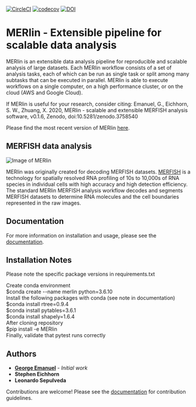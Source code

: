 [![CircleCI](https://circleci.com/gh/emanuega/MERlin/tree/master.svg?style=svg)](https://circleci.com/gh/emanuega/MERlin/tree/master)
[![codecov](https://codecov.io/gh/emanuega/MERlin/branch/master/graph/badge.svg)](https://codecov.io/gh/emanuega/MERlin)
[![DOI](https://zenodo.org/badge/202668055.svg)](https://zenodo.org/badge/latestdoi/202668055)

# MERlin - Extensible pipeline for scalable data analysis

MERlin is an extensible data analysis pipeline for reproducible and scalable analysis of large 
datasets. Each MERlin workflow consists of a set of analysis tasks, each of which can be run as 
single task or split among many subtasks that can be executed in parallel. MERlin is able to 
execute workflows on a single computer, on a high performance cluster, or on the cloud 
(AWS and Google Cloud).

If MERlin is useful for your research, consider citing:
Emanuel, G., Eichhorn, S. W., Zhuang, X. 2020, MERlin - scalable and extensible MERFISH analysis software, v0.1.6, Zenodo, doi:10.5281/zenodo.3758540 

Please find the most recent version of MERlin [here](https://github.com/emanuega/merlin).

## MERFISH data analysis

![Image of MERlin](docs/_static/merlin_headline.png "MERlin - the MERFISH decoding software")

MERlin was originally created for decoding MERFISH datasets. 
[MERFISH](https://science.sciencemag.org/lookup/doi/10.1126/science.aaa6090) is a technology for 
spatially resolved RNA profiling of 10s to 10,000s of RNA species in individual cells 
with high accuracy and high detection efficiency. The standard MERlin MERFISH analysis
workflow decodes and segments MERFISH datasets to determine RNA molecules and the 
cell boundaries represented in the raw images. 

## Documentation

For more information on installation and usage, please see the [documentation](https://emanuega.github.io/MERlin/).

## Installation Notes

Please note the specific package versions in requirements.txt  

Create conda environment  
$conda create --name merlin python=3.6.10  
Install the following packages with conda (see note in documentation)  
$conda install rtree=0.9.4  
$conda install pytables=3.6.1  
$conda install shapely=1.6.4  
After cloning repository  
$pip install -e MERlin  
Finally, validate that pytest runs correctly  

## Authors

* [**George Emanuel**](mailto:emanuega0@gmail.com) - *Initial work* 
* **Stephen Eichhorn**
* **Leonardo Sepulveda**

Contributions are welcome! Please see the 
[documentation](https://emanuega.github.io/MERlin/contributing.html) for contribution guidelines.

